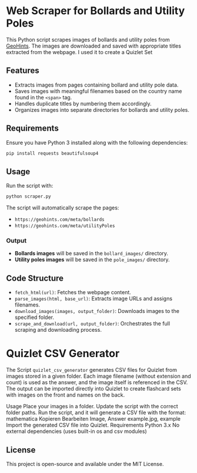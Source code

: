 # Web Scraper for Bollards and Utility Poles

This Python script scrapes images of bollards and utility poles from [GeoHints](https://geohints.com). The images are downloaded and saved with appropriate titles extracted from the webpage. I used it to create a Quizlet Set

## Features
- Extracts images from pages containing bollard and utility pole data.
- Saves images with meaningful filenames based on the country name found in the `<span>` tag.
- Handles duplicate titles by numbering them accordingly.
- Organizes images into separate directories for bollards and utility poles.

## Requirements

Ensure you have Python 3 installed along with the following dependencies:

```bash
pip install requests beautifulsoup4
```

## Usage

Run the script with:

```bash
python scraper.py
```

The script will automatically scrape the pages:
- `https://geohints.com/meta/bollards`
- `https://geohints.com/meta/utilityPoles`

### Output
- **Bollards images** will be saved in the `bollard_images/` directory.
- **Utility poles images** will be saved in the `pole_images/` directory.

## Code Structure

- `fetch_html(url)`: Fetches the webpage content.
- `parse_images(html, base_url)`: Extracts image URLs and assigns filenames.
- `download_images(images, output_folder)`: Downloads images to the specified folder.
- `scrape_and_download(url, output_folder)`: Orchestrates the full scraping and downloading process.

# Quizlet CSV Generator
The Script `quizlet_csv_generator` generates CSV files for Quizlet from images stored in a given folder. Each image filename (without extension and count) is used as the answer, and the image itself is referenced in the CSV. The output can be imported directly into Quizlet to create flashcard sets with images on the front and names on the back.

Usage
Place your images in a folder.
Update the script with the correct folder paths.
Run the script, and it will generate a CSV file with the format:
mathematica
Kopieren
Bearbeiten
Image, Answer
example.jpg, example
Import the generated CSV file into Quizlet.
Requirements
Python 3.x
No external dependencies (uses built-in os and csv modules)

## License
This project is open-source and available under the MIT License.


